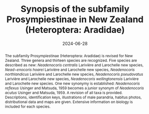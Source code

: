 ---
title: 'Synopsis of the subfamily Prosympiestinae in New Zealand (Heteroptera: Aradidae)'
date: '2024-06-28'
doi: ''
journal: Insecta Mundi
issue: '1058'
pagination: '1-42'
zoobank: 'urn:lsid:zoobank.org:pub:BFF9716E-100D-492F-8F11-6F8EFBADF940'

authors:
  - first_name: 'Marie-Claude' 
    last_name: 'Larivière'
    affiliation: 'New Zealand Arthropod Collection, Manaaki Whenua-Landcare Research Private Bag 92170, Auckland 1142, New Zealand'
    email: 'LariviereM@landcareresearch.co.nz'
    orcid: ''

  - first_name: 'André' 
    last_name: 'Larochelle'
    affiliation: 'New Zealand Arthropod Collection, Manaaki Whenua-Landcare Research Private Bag 92170, Auckland 1142, New Zealand'
    email: 'LarochelleAndre@hotmail.com'
    orcid: ''

download: 'https://drive.google.com/file/d/173tMFMdAW9Sbc4sVRlSyhMkasck7dFP3'

supplementary: ''

keywords:
  - Taxonomy
  - new species, keys
  - geographic distribution
  - biology

categories:
  - Heteroptera
  - Aradidae
  
references:
  - authors: Bergroth E.
    year: 1894
    title: 'Fortsatta bidrag till Aradidernas kannedom. Entomologisk Tidskrift 15'
    pages: 97–118
    doi: 
    url: 
    access: 

  - authors: Cassis G, Gross GF.
    year: 2002
    title: 'Hemiptera: Heteroptera (Pentatomomorpha). In: Houston WWK, Maynard GV (eds.). Zoological Catalogue of Australia. Vol. 27.3B. CSIRO; Melbourne'
    pages: xiv, 737 p
    doi: 
    url: 
    access: 

  - authors: Crosby TK, Dugdale JS, Watt JC.
    year: 1976
    title: 'Recording specimen localities in New Zealand: an arbitrary system of areas and codes defined. New Zealand Journal of Zoology 3'
    pages: 69
    doi: 
    url: 
    access: 

  - authors: Crosby TK, Dugdale JS, Watt JC.
    year: 1998
    title: 'Area codes for recording specimen localities in the New Zealand subregion. New Zealand Journal of Zoology 25'
    pages: 175–183
    doi: 
    url: 
    access: 

  - authors: Heiss E.
    year: 2017
    title: 'The Aradidae of Chile (Hemiptera: Heteroptera). Linzer biologische Beiträge 49'
    pages: 147–158
    doi: 
    url: 
    access: 

  - authors: Kirman M.
    year: 1985
    title: 'A new genus and species of Prosympiestinae (Hexapoda: Hemiptera: Aradidae) from Northland, New Zealand. Records of the Auckland Institute and Museum 22'
    pages: 77–83
    doi: 
    url: 
    access: 

  - authors: Kormilev NA.
    year: 1964
    title: 'Neotropical Aradidae XIII (Heteroptera: Aradidae). Journal of the New York Entomological Society 72'
    pages: 112–119
    doi: 
    url: 
    access: 

  - authors: Kormilev NA, Froeschner RC.
    year: 1987
    title: 'Flat bugs of the world: A synonymic list (Heteroptera: Aradidae). Entomography 5'
    pages: 1–246
    doi: 
    url: 
    access: 

  - authors: Larivière M-C.
    year: 1995
    title: 'Cydnidae, Acanthosomatidae, and Pentatomidae (Insecta: Heteroptera): systematics, geographical distribution, and bioecology. Fauna of New Zealand 35'
    pages: 1–112
    doi: 
    url: 
    access: 

  - authors: Larivière M-C.
    year: 1999
    title: 'Cixiidae (Insecta: Hemiptera, Auchenorrhyncha). Fauna of New Zealand 40'
    pages: 1–93
    doi: 
    url: 
    access: 

  - authors: Larivière M-C, Burckhardt D, Larochelle A.
    year: 2011
    title: 'Peloridiidae (Insecta: Hemiptera: Coleorrhyncha). Fauna of New Zealand 67'
    pages: 1–78
    doi: 
    url: 
    access: 

  - authors: Larivière M-C, Fletcher MJ, Larochelle A.
    year: 2010
    title: 'Auchenorrhyncha (Insecta: Hemiptera). Fauna of New Zealand 63'
    pages: 1–232
    doi: 
    url: 
    access: 

  - authors: Larivière M-C, Larochelle A.
    year: 2004
    title: 'Heteroptera (Insecta: Hemiptera): catalogue. Fauna of New Zealand 50'
    pages: 1–330
    doi: 
    url: 
    access: 

  - authors: Larivière M-C, Larochelle A.
    year: 2006
    title: 'An overview of flat bug genera (Hemiptera, Aradidae) from New Zealand, with considerations on faunal diversification and affinities. Denisia 19'
    pages: 181–214
    doi: 
    url: 
    access: 

  - authors: Larivière M-C, Larochelle A.
    year: 2014
    title: 'Checklist of the New Zealand Heteroptera (Insecta: Hemiptera): an update based on the 2004 to 2013 literature. Zootaxa 3755'
    pages: 347–367
    doi: 
    url: 
    access: 

  - authors: Larivière M-C, Larochelle A.
    year: 2015
    title: '<i>Zemacrosaldula</i>, a new genus of Saldidae (Hemiptera: Heteroptera) from New Zealand: taxonomy, geographic distribution, and biology. Zootaxa 3955'
    pages: 245–266
    doi: 
    url: 
    access: 

  - authors: Larivière M-C, Larochelle A.
    year: 2016
    title: '<i>Aoteasalda </i>and <i>Kiwisaldula</i>, two new genera of Saldidae (Hemiptera: Heteroptera), with a key to New Zealand genera and a new synonymy in <i>Zemacrosaldula</i>. Zootaxa 4085'
    pages: 451–480
    doi: 
    url: 
    access: 

  - authors: Larivière M-C, Larochelle A.
    year: 2017
    title: '<i>Kiwisaldula waiho </i>and <i>K. hurunui</i>, two new species of Saldidae (Hemiptera: Heteroptera) from the South Island of New Zealand, with redescriptions of <i>K. butleri </i>(White) and <i>K. laelaps </i>(White). Zootaxa 4341'
    pages: 41–55
    doi: 
    url: 
    access: 

  - authors: Larivière M-C, Larochelle A.
    year: 2018
    title: '<i>Kiwisaldula </i>(Hemiptera: Heteroptera: Saldidae) from the South Island of New Zealand: new species and identification key. Zootaxa 4514'
    pages: 151–166
    doi: 
    url: 
    access: 

  - authors: Larivière M-C, Larochelle A.
    year: 2019
    title: 'World Saldidae: Supplement (1987–2018) to the catalog and bibliography of the Leptopodomorpha (Heteroptera). Zootaxa 4590'
    pages: 125–152
    doi: 
    url: 
    access: 

  - authors: Larivière M-C, Larochelle A.
    year: 2022
    title: 'A synopsis of the subfamily Carventinae in New Zealand (Heteroptera: Aradidae). Insecta Mundi 0961'
    pages: 1–54
    doi: 
    url: 
    access: 

  - authors: Leston D.
    year: 1955
    title: 'Remarks on the male and female genitalia and abdomen of Aradidae. Proceedings of the Royal Entomological Society of London (A)30'
    pages: 63–69
    doi: 
    url: 
    access: 

  - authors: Monteith GB.
    year: 1966
    title: 'A new genus of Chinamyersiinae (Heteroptera: Aradidae) from Australia, with notes on its relationships and male genitalia. Journal of the Entomological Society of Queensland 5'
    pages: 46–50
    doi: 
    url: 
    access: 

  - authors: Monteith GB.
    year: 1997
    title: 'Revision of the Australian flat bugs of the subfamily Mezirinae (Insecta: Hemiptera: Aradidae). Memoirs of the Queensland Museum 41'
    pages: 1–169
    doi: 
    url: 
    access: 

  - authors: Schaefer CW.
    year: 1977
    title: 'Genital capsule of the trichophoran male (Hemiptera: Heteroptera: Geocorisae). International Journal of Insect Morphology and Embryology 6'
    pages: 277–301
    doi: 
    url: 
    access: 

  - authors: Schuh RT, Weirauch C.
    year: 2020
    title: 'True bugs of the world (Hemiptera: Heteroptera). Classification and natural history (Second edition). Siri Scientific Press Monograph Series 8'
    pages: 1–768
    doi: 
    url: 
    access: 

  - authors: Usinger RL, Matsuda R.
    year: 1959
    title: 'Classification of the Aradidae. British Museum; London'
    pages:  410 p
    doi: 
    url: 
    access: 

abstract: 'The subfamily Prosympiestinae (Heteroptera: Aradidae) is revised for New Zealand. Three genera and thirteen species are recognized.  Five species are described as new: <i>Neadenocoris centralis </i>Larivière and Larochelle new species, <i>Nead¬enocoris hoarei </i>Larivière and Larochelle new species, <i>Neadenocoris northlandicus </i>Larivière and Larochelle new species, <i>Neadenocoris pseudovatus </i>Larivière and Larochelle new species, <i>Neadenocoris wellingtonensis </i>Larivière and Larochelle new species.  One new synonymy is established: <i>Neadenocoris reflexus </i>Usinger and Matsuda, 1959 becomes a junior synonym of <i>Neadenocoris acutus </i>Usinger and Matsuda, 1959.  A revision of all taxa is provided. Descriptions, identification keys, illustrations of male parandria, habitus photos, distributional data and maps are given. Extensive information on biology is included for each species.'

---